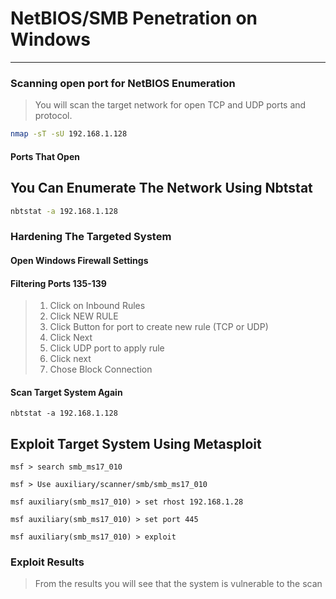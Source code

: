 # NetBIOS/SMB Penetration on Windows

---

### Scanning open port for NetBIOS Enumeration

> You will scan the target network for open TCP and UDP ports and protocol.

```bash
nmap -sT -sU 192.168.1.128
```

#### Ports That Open

### 

## You Can Enumerate The Network Using Nbtstat

```bash
nbtstat -a 192.168.1.128
```

### Hardening The Targeted System

#### Open Windows Firewall Settings

#### Filtering Ports 135-139

> 1. Click on Inbound Rules
> 2. Click NEW RULE
> 3. Click Button for port to create new rule \(TCP or UDP\)
> 4. Click Next
> 5. Click UDP port to apply rule
> 6. Click next
> 7. Chose Block Connection

#### Scan Target System Again

```
nbtstat -a 192.168.1.128
```

#### 

## Exploit Target System Using Metasploit

```
msf > search smb_ms17_010

msf > Use auxiliary/scanner/smb/smb_ms17_010

msf auxiliary(smb_ms17_010) > set rhost 192.168.1.28

msf auxiliary(smb_ms17_010) > set port 445

msf auxiliary(smb_ms17_010) > exploit
```

### Exploit Results

> From the results you will see that the system is vulnerable to the scan













